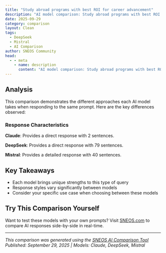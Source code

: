 ```yaml
---
title: "Study abroad programs with best ROI for career advancement"
description: "AI model comparison: Study abroad programs with best ROI for career advancement..."
date: 2025-09-29
category: comparison
layout: Clean
tags:
  - DeepSeek
  - Mistral
  - AI Comparison
author: SNEOS Community
head:
  - - meta
    - name: description
      content: "AI model comparison: Study abroad programs with best ROI for career advancement..."
---
```


<ChatComparison
  title="Study abroad programs with best ROI for career advancement"
  prompt="Study abroad programs with best ROI for career advancement"
  :responses='{"DeepSeek": "Of course. This is an excellent question, as the \u0022best ROI\u0022 isn\u0027t just about the highest salary; it\u0027s about the career acceleration, network access, and long-term trajectory that a program provides.\n\nHere\u2019s a breakdown of study abroad programs with the best ROI for career advancement, categorized by type and strategy.\n\n### The Core Principle: ROI in Study Abroad\nFor career advancement, ROI means:\n* **Increased Earning Potential:** A direct salary boost from a prestigious degree.\n* **Network Quality:** Access to a powerful alumni network and industry connections.\n* **Career Switching/Pivoting:** The ability to move into a high-growth, high-pay industry (e.g., into Tech, Finance, or Consulting).\n* **Geographic Mobility:** Gaining the credentials and visa sponsorship opportunities to work in a lucrative market.\n* **Accelerated Promotion:** Gaining skills and a credential that fast-tracks you to leadership roles.\n\n---\n\n### Category 1: The Elite MBA (The Gold Standard for ROI)\n\nThis is, without a doubt, the most proven path for a direct and massive ROI in career advancement, especially for switching careers or accelerating in business.\n\n**Top Programs (The \u0022M7\u0022 and European Equivalents):**\n* **USA:** Harvard Business School, Stanford GSB, Wharton (UPenn), Booth (Chicago), Kellogg (Northwestern), Columbia, MIT Sloan.\n* **Europe:** INSEAD (France/Singapore), London Business School (LBS), HEC Paris, IESE (Spain).\n\n**Why the High ROI?**\n* **Career Switching:** A top MBA is the primary tool for switching into high-finance (Investment Banking, Private Equity) or top-tier consulting (McKinsey, BCG, Bain).\n* **Significant Salary Bump:** Graduates often see pre-MBA salaries double or triple. Median salaries at these schools are typically **$150,000 - $175,000\u002B**, with signing bonuses of $30,000\u002B.\n* **Powerful Network:** The alumni network is your career\u0027s most valuable asset. It provides a lifelong advantage for job opportunities, deals, and advice.\n* **Brand Credibility:** The brand of the school on your resume opens doors for the rest of your life.\n\n**Considerations:**\n* **Extremely High Cost:** Tuition and living expenses can easily exceed **$200,000** for a two-year US program.\n* **Intense Competition:** Requires a stellar undergraduate GPA, high GMAT/GRE scores, and impressive professional work experience (typically 3-5 years).\n\n---\n\n### Category 2: Specialized Master\u0027s Degrees (The Strategic Pivot)\n\nFor those who want to stay technical or make a targeted pivot without the broad (and expensive) scope of an MBA.\n\n**1. Master\u0027s in Data Science, Computer Science \u0026 AI (MS/MTech)**\n* **Top Programs:** Stanford, MIT, Carnegie Mellon (USA); ETH Zurich (Switzerland); Imperial College London, University of Cambridge (UK); National University of Singapore (NUS).\n* **ROI Driver:** Entry into the highest-demand field globally. Graduates command top salaries in tech, finance, and every major industry.\n* **Career Paths:** Machine Learning Engineer, Data Scientist, Quant Researcher, Software Engineer at FAANG.\n\n**2. Master\u0027s in Finance (MFin)**\n* **Top Programs:** Princeton (USA), Oxford (Sa\u00EFd), Cambridge (Judge), LBS, LSE (UK); HEC Paris.\n* **ROI Driver:** A direct pipeline into elite finance roles in investment banking, asset management, and fintech, especially in London and New York.\n* **Career Paths:** Investment Banker, Portfolio Manager, Risk Analyst.\n\n**3. Master\u0027s in Public Policy (MPP) / International Relations**\n* **Top Programs:** Harvard (Kennedy), Princeton (SPIA), Georgetown, Sciences Po (Paris), LSE (UK).\n* **ROI Driver:** Not always the highest direct salary, but unparalleled access to influential careers in government, NGOs, international organizations (UN, World Bank), and high-level corporate strategy.\n* **Career Paths:** Policy Advisor, Diplomat, Strategy Consultant, Non-profit Leader.\n\n---\n\n### Category 3: Short \u0026 Focused Executive Education\n\nFor mid-career professionals who cannot take 1-2 years off work.\n\n* **Programs:** Advanced Management Programs (AMPs) at Harvard, Wharton, INSEAD, etc. These are typically 4-8 week intensive courses.\n* **ROI Driver:** Immediate skill upgrades and networking with other senior executives. Often paid for by employers to groom high-potential talent for leadership roles.\n* **Career Paths:** Accelerated promotion to C-Suite (CEO, CFO, COO).\n\n---\n\n### Category 4: Undergraduate Semester/Year Abroad (The Foundation Builder)\n\nWhile the ROI is less direct, it\u0027s crucial for long-term career capital.\n\n* **ROI Driver:**\n * **Language \u0026 Cultural Skills:** Critical for global business roles.\n * **Maturity \u0026 Independence:** Highly valued by employers.\n * **Network Building:** Forming connections that can lead to international job opportunities later.\n* **Maximizing ROI:** Choose a university in a global business hub (e.g., Singapore, London, Hong Kong) and **secure an internship** while you are there. This turns a cultural experience into a career-launching one.\n\n---\n\n### Key Factors to Maximize Your ROI (The Decision Framework)\n\nWhen evaluating any program, ask these questions:\n\n1. **Placement Statistics:** What are the median salaries? Which companies recruit on campus? What percentage of students have a job offer at graduation? **This is the most important data point.**\n2. **Alumni Network:** Where are they? How strong and accessible is the network? Use LinkedIn to search for alumni in your target companies/roles.\n3. **Location:** Is the school in or near a major hub for your target industry? (e.g., Tech in Silicon Valley, Finance in London/NYC, Engineering in Germany).\n4. **Career Services:** How strong and proactive is the career support? Do they have dedicated coaches for your industry?\n5. **Visa \u0026 Immigration Policies:** Does the country offer post-study work visas? (e.g., The UK\u0027s Graduate Route Visa, Canada\u0027s PGWP, the US OPT). This is critical for converting your degree into a job in that country.\n\n### Final Verdict \u0026 Recommendations\n\n* **For the Highest Absolute ROI (if you can get in):** An **Elite MBA (Harvard, Stanford, Wharton, INSEAD)** is the undisputed champion for career acceleration and salary increase in business.\n* **For the Highest ROI in a Technical Field:** A **Master\u0027s in Computer Science or Data Science from a top-tier school (Stanford, MIT, Carnegie Mellon)** offers a near-guarantee of a high-paying job in a high-growth sector.\n* **For the Best Strategic Pivot into Finance:** A **Master\u0027s in Finance from Princeton, LBS, or Oxford** is more focused and often more effective than an MBA for this specific goal.\n* **For Mid-Career Professionals:** An **Executive MBA or Advanced Management Program** from a top school provides the best ROI by fast-tracking you to executive leadership without derailing your current career.\n\n**Actionable Next Step:** Your first stop for research should be the employment reports published on the websites of the schools you are interested in. This data is the single best indicator of the ROI you can expect.", "Mistral": "Choosing a study abroad program with the best return on investment (ROI) for career advancement involves considering several factors, including the reputation of the institution, the quality of the program, networking opportunities, and the relevance of the curriculum to your career goals. Here are some programs and destinations known for their strong ROI:\n\n### 1. **Business and Management Programs**\n- **Harvard Business School (USA)**: Known for its MBA program, which offers extensive networking opportunities and a strong alumni network.\n- **INSEAD (France/Singapore)**: Offers a one-year MBA program with a global focus, ideal for international business careers.\n- **London Business School (UK)**: Provides a strong foundation in business and management with a focus on global markets.\n\n### 2. **Engineering and Technology Programs**\n- **Massachusetts Institute of Technology (MIT) (USA)**: Renowned for its engineering and technology programs, with strong industry connections.\n- **ETH Zurich (Switzerland)**: Known for its excellence in engineering and technology, with a strong focus on research and innovation.\n- **University of Cambridge (UK)**: Offers top-tier engineering programs with a strong emphasis on research and practical applications.\n\n### 3. **Computer Science and IT Programs**\n- **Stanford University (USA)**: Known for its computer science program, with strong ties to Silicon Valley.\n- **Carnegie Mellon University (USA)**: Offers a robust computer science curriculum with a focus on innovation and entrepreneurship.\n- **University of Oxford (UK)**: Provides a comprehensive computer science program with a strong research component.\n\n### 4. **Medicine and Health Sciences Programs**\n- **Johns Hopkins University (USA)**: Renowned for its medical school and research opportunities.\n- **University of Melbourne (Australia)**: Offers a strong medical program with a focus on clinical practice and research.\n- **Karolinska Institutet (Sweden)**: Known for its medical research and strong ties to the Nobel Prize in Medicine.\n\n### 5. **Law Programs**\n- **Yale Law School (USA)**: One of the most prestigious law schools globally, known for its strong alumni network and academic rigor.\n- **University of Cambridge (UK)**: Offers a highly regarded law program with a strong focus on international law.\n- **University of Melbourne (Australia)**: Known for its comprehensive law program and strong industry connections.\n\n### 6. **Design and Arts Programs**\n- **Royal College of Art (UK)**: Renowned for its design and arts programs, with a strong focus on innovation and creativity.\n- **Parsons School of Design (USA)**: Offers a comprehensive design program with strong industry connections.\n- **\u00C9cole nationale sup\u00E9rieure des Beaux-Arts (France)**: Known for its excellence in fine arts and design.\n\n### 7. **Social Sciences and Humanities Programs**\n- **University of Oxford (UK)**: Offers strong programs in social sciences and humanities, with a focus on research and critical thinking.\n- **University of Chicago (USA)**: Known for its rigorous social sciences and humanities programs.\n- **University of Toronto (Canada)**: Offers comprehensive programs in social sciences and humanities with a strong research component.\n\n### Factors to Consider:\n1. **Reputation and Ranking**: Look for institutions with a strong global reputation and high rankings in your field of interest.\n2. **Networking Opportunities**: Programs that offer extensive networking opportunities, internships, and industry connections can significantly enhance your career prospects.\n3. **Curriculum Relevance**: Ensure the curriculum aligns with your career goals and provides practical, relevant skills.\n4. **Alumni Network**: A strong alumni network can provide valuable connections and mentorship opportunities.\n5. **Cost and Scholarships**: Consider the cost of the program and the availability of scholarships or financial aid to maximize your ROI.\n\nBy carefully evaluating these factors, you can choose a study abroad program that offers the best ROI for your career advancement."}' 
  published-date="16:28"
/>

## Analysis

This comparison demonstrates the different approaches each AI model takes when responding to the same prompt. Here are the key differences observed:

### Response Characteristics

**Claude**: Provides a direct response with 2 sentences. 

**DeepSeek**: Provides a direct response with 79 sentences. 

**Mistral**: Provides a detailed response with 40 sentences. 

## Key Takeaways

- Each model brings unique strengths to this type of query
- Response styles vary significantly between models
- Consider your specific use case when choosing between these models

## Try This Comparison Yourself

Want to test these models with your own prompts? Visit [SNEOS.com](https://sneos.com) to compare AI responses side-by-side in real-time.

---

*This comparison was generated using the [SNEOS AI Comparison Tool](https://sneos.com)*
*Published: September 29, 2025 | Models: Claude, DeepSeek, Mistral*
